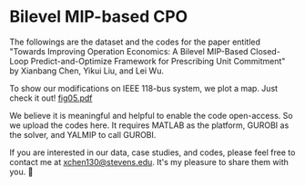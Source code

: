 # Bilevel MIP-based CPO

The followings are the dataset and the codes for the paper entitled "Towards Improving Operation Economics: A Bilevel MIP-Based Closed-Loop Predict-and-Optimize Framework for Prescribing Unit Commitment" by Xianbang Chen, Yikui Liu, and Lei Wu.

To show our modifications on IEEE 118-bus system, we plot a map. Just check it out! [fig05.pdf](https://github.com/asxadf/CPO_for_Electricity_Market/files/9438507/fig05.pdf)

We believe it is meaningful and helpful to enable the code open-access. So we upload the codes here. It requires MATLAB as the platform, GUROBI as the solver, and YALMIP to call GUROBI.

If you are interested in our data, case studies, and codes, please feel free to contact me at xchen130@stevens.edu. It's my pleasure to share them with you. 🤨
